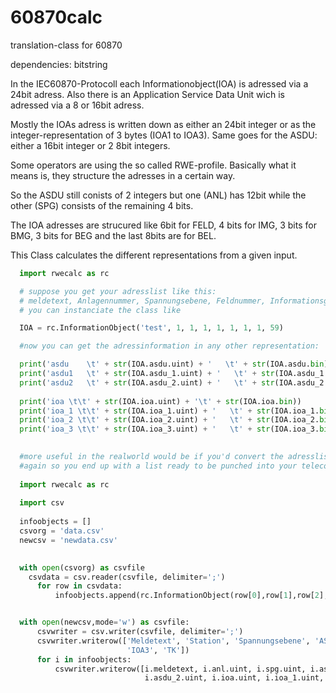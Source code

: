 # 60870calc
translation-class for 60870

dependencies: bitstring


In the IEC60870-Protocoll each Informationobject(IOA) is adressed via a 24bit adress.
Also there is an Application Service Data Unit wich is adressed via a 8 or 16bit adress.

Mostly the IOAs adress is written down as either an 24bit integer or as the integer-representation
of 3 bytes (IOA1 to IOA3).
Same goes for the ASDU: either a 16bit integer or 2 8bit integers.

Some operators are using the so called RWE-profile. Basically what it means is, they structure the
adresses in a certain way.

So the ASDU still conists of 2 integers but one (ANL) has 12bit while the other (SPG) consists of 
the remaining 4 bits.

The IOA adresses are strucured like 6bit for FELD, 4 bits for IMG, 3 bits for BMG, 3 bits for BEG 
and the last 8bits are for BEL.

This Class calculates the different representations from a given input.

```python
  import rwecalc as rc

  # suppose you get your adresslist like this:
  # meldetext, Anlagennummer, Spannungsebene, Feldnummer, Informationsgruppe, Betriebsmittelgruppe, Basiselementgruppe, Basiselemente, TK
  # you can instanciate the class like

  IOA = rc.InformationObject('test', 1, 1, 1, 1, 1, 1, 1, 59)

  #now you can get the adressinformation in any other representation:

  print('asdu    \t' + str(IOA.asdu.uint) + '   \t' + str(IOA.asdu.bin))
  print('asdu1   \t' + str(IOA.asdu_1.uint) + '   \t' + str(IOA.asdu_1.bin))
  print('asdu2   \t' + str(IOA.asdu_2.uint) + '   \t' + str(IOA.asdu_2.bin))
  
  print('ioa \t\t' + str(IOA.ioa.uint) + '\t' + str(IOA.ioa.bin))
  print('ioa_1 \t\t' + str(IOA.ioa_1.uint) + '   \t' + str(IOA.ioa_1.bin))
  print('ioa_2 \t\t' + str(IOA.ioa_2.uint) + '   \t' + str(IOA.ioa_2.bin))
  print('ioa_3 \t\t' + str(IOA.ioa_3.uint) + '   \t' + str(IOA.ioa_3.bin))
  
```

```python
  #more useful in the realworld would be if you'd convert the adresslist to an csvfile, loop through it and save the result
  #again so you end up with a list ready to be punched into your telecontrolsystem
  
  import rwecalc as rc
  
  import csv
  
  infoobjects = []
  csvorg = 'data.csv'
  newcsv = 'newdata.csv'
  

  with open(csvorg) as csvfile
    csvdata = csv.reader(csvfile, delimiter=';')
      for row in csvdata:
          infoobjects.append(rc.InformationObject(row[0],row[1],row[2],row[3],row[4],row[5],row[6],row[7],row[8]))


  with open(newcsv,mode='w') as csvfile:
      csvwriter = csv.writer(csvfile, delimiter=';')
      csvwriter.writerow(['Meldetext', 'Station', 'Spannungsebene', 'ASDU', 'ASDU1', 'ASDU2', 'IOA', 'IOA1', 'IOA2',
                          'IOA3', 'TK'])
      for i in infoobjects:
          csvwriter.writerow([i.meldetext, i.anl.uint, i.spg.uint, i.asdu.uint, i.asdu_1.uint,
                              i.asdu_2.uint, i.ioa.uint, i.ioa_1.uint, i.ioa_2.uint, i.ioa_3.uint, i.tk])
                              
```
                              
